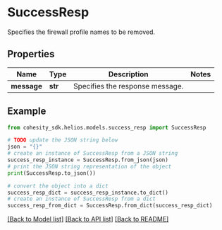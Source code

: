 # SuccessResp

Specifies the firewall profile names to be removed.

## Properties

Name | Type | Description | Notes
------------ | ------------- | ------------- | -------------
**message** | **str** | Specifies the response message. | 

## Example

```python
from cohesity_sdk.helios.models.success_resp import SuccessResp

# TODO update the JSON string below
json = "{}"
# create an instance of SuccessResp from a JSON string
success_resp_instance = SuccessResp.from_json(json)
# print the JSON string representation of the object
print(SuccessResp.to_json())

# convert the object into a dict
success_resp_dict = success_resp_instance.to_dict()
# create an instance of SuccessResp from a dict
success_resp_from_dict = SuccessResp.from_dict(success_resp_dict)
```
[[Back to Model list]](../README.md#documentation-for-models) [[Back to API list]](../README.md#documentation-for-api-endpoints) [[Back to README]](../README.md)


